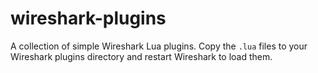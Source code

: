 # wireshark-plugins

A collection of simple Wireshark Lua plugins. Copy the `.lua` files to your
Wireshark plugins directory and restart Wireshark to load them.

